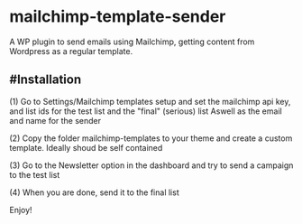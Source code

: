 # mailchimp-template-sender
A WP plugin to send emails using Mailchimp, getting content from Wordpress as a regular template. 


#Installation
----

(1) Go to Settings/Mailchimp templates setup
and set the mailchimp api key, and list ids for the test
list and the "final" (serious) list
Aswell as the email and name for the sender

(2) Copy the folder mailchimp-templates to your theme and create
a custom template. Ideally shoud be self contained

(3) Go to the Newsletter option in the dashboard and try to send
a campaign to the test list

(4) When you are done, send it to the final list

Enjoy!
